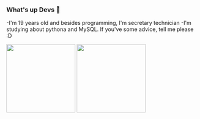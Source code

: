 ### What's up Devs 👋

-I'm 19 years old and besides programming, I'm secretary technician
-I'm studying about pythona and MySQL. If you've some advice, tell me please :D

<img height="180em" src="https://camo.githubusercontent.com/1ac30cee86c7b6f4c16e3bd59d5d5c8dd68b1f3a01a4d1b0a83b168b34aa7a45/68747470733a2f2f6769746875622d726561646d652d73746174732e76657263656c2e6170702f6170693f757365726e616d653d6c656f76643130302673686f775f69636f6e733d74727565267468656d653d64726163756c6126696e636c7564655f616c6c5f636f6d6d6974733d7472756526636f756e745f707269766174653d74727565" data-canonical-src="https://github-readme-stats.vercel.app/api?username=Almeedus&amp;show_icons=true&amp;theme=dracula&amp;include_all_commits=true&amp;count_private=true" style="max-width: 100%;">

<img height="180em" src="https://camo.githubusercontent.com/527136c4972c2f443748ba8456b0936c565567deb1b2effb1e29499fb1c1c5eb/68747470733a2f2f6769746875622d726561646d652d73746174732e76657263656c2e6170702f6170692f746f702d6c616e67732f3f757365726e616d653d6c656f7664313030266c61796f75743d636f6d70616374266c616e67735f636f756e743d3136267468656d653d64726163756c61" data-canonical-src="https://github-readme-stats.vercel.app/api/top-langs/?username=Almeedus&amp;layout=compact&amp;langs_count=16&amp;theme=dracula" style="max-width: 100%;">

